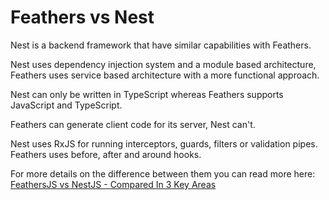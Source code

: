 # Feathers vs Nest

Nest is a backend framework that have similar capabilities with Feathers.

Nest uses dependency injection system and a module based architecture, Feathers uses service based architecture with a more functional approach.

Nest can only be written in TypeScript whereas Feathers supports JavaScript and TypeScript.

Feathers can generate client code for its server, Nest can't.

Nest uses RxJS for running interceptors, guards, filters or validation pipes. Feathers uses before, after and around hooks.

For more details on the difference between them you can read more here: [FeathersJS vs NestJS - Compared In 3 Key Areas](https://blog.feathersjs.com/feathersjs-vs-nestjs-compared-in-3-key-areas-427def783555)
